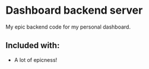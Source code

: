# Dashboard backend server
My epic backend code for my personal dashboard.

## Included with:

  - A lot of epicness!
